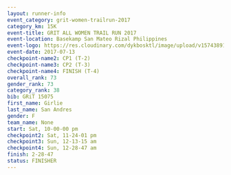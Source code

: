 ```yaml
---
layout: runner-info 
event_category: grit-women-trailrun-2017 
category_km: 15K 
event-title: GRIT ALL WOMEN TRAIL RUN 2017 
event-location: Basekamp San Mateo Rizal Philippines 
event-logo: https://res.cloudinary.com/dykbosktl/image/upload/v1574389137/Logo/a04c0-grit-logo_yxzsau.png 
event-date: 2017-07-13 
checkpoint-name2: CP1 (T-2) 
checkpoint-name3: CP2 (T-3) 
checkpoint-name4: FINISH (T-4) 
overall_rank: 73
gender_rank: 73
category_rank: 38
bib: GRiT 15075
first_name: Girlie
last_name: San Andres
gender: F
team_name: None
start: Sat, 10-00-00 pm
checkpoint2: Sat, 11-24-01 pm
checkpoint3: Sun, 12-13-15 am
checkpoint4: Sun, 12-28-47 am
finish: 2-28-47
status: FINISHER
---
```

